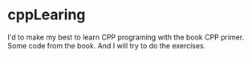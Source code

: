 # cppLearing

I'd to make my best to learn CPP programing with the book CPP primer. Some code from the book. And I will try to do the exercises.

